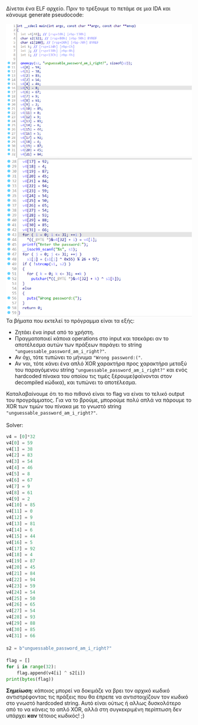 Δίνεται ένα ELF αρχείο. Πριν το τρέξουμε το πετάμε σε μια IDA και κάνουμε generate pseudocode:\
\
![](https://github.com/Babafaba/NTUA_H4CK_crypto_challs/blob/main/writeups_for_challs_by_other_authors/babyrev/babyrev_IDA_1.png)
![](https://github.com/Babafaba/NTUA_H4CK_crypto_challs/blob/main/writeups_for_challs_by_other_authors/babyrev/babyrev_IDA_2.png)
\
Τα βήματα που εκτελεί το πρόγραμμα είναι τα εξής:
- Ζητάει ένα input από το χρήστη.
- Πραγματοποιεί κάποια operations στο input και τσεκάρει αν το αποτέλεσμα αυτών των πράξεων παράγει το string `"unguessable_password_am_i_right?"`.
- Αν όχι, τότε τυπώνει το μήνυμα `"Wrong password:("`.
- Αν ναι, τότε κάνει ένα απλό XOR χαρακτήρα προς χαρακτήρα μεταξύ του παραγόμενου string `"unguessable_password_am_i_right?"` και ενός hardcoded πίνακα του οποίου τις τιμές ξέρουμε(φαίνονται στον decompiled κώδικα), και τυπώνει το αποτέλεσμα.

Καταλαβαίνουμε ότι το πιο πιθανό είναι το flag να είναι το τελικό output του προγράμματος. Για να το βρούμε, μπορούμε πολύ απλά να πάρουμε το XOR των τιμών του πίνακα με το γνωστό string `"unguessable_password_am_i_right?"`.\
\
Solver:
```python
v4 = [0]*32
v4[0] = 59
v4[1] = 38
v4[2] = 83
v4[3] = 54
v4[4] = 46
v4[5] = 8
v4[6] = 67
v4[7] = 9
v4[8] = 61
v4[9] = 2
v4[10] = 85
v4[11] = 0
v4[12] = 9
v4[13] = 81
v4[14] = 6
v4[15] = 44
v4[16] = 5
v4[17] = 92
v4[18] = 4
v4[19] = 87
v4[20] = 45
v4[21] = 84
v4[22] = 94
v4[23] = 59
v4[24] = 54
v4[25] = 50
v4[26] = 65
v4[27] = 54
v4[28] = 93
v4[29] = 88
v4[30] = 85
v4[31] = 66

s2 = b"unguessable_password_am_i_right?"

flag = []
for i in range(32):
    flag.append(v4[i] ^ s2[i])
print(bytes(flag))
```

**Σημείωση**: κάποιος μπορεί να δοκιμάζε να βρει τον αρχικό κωδικό αντιστρέφοντας τις πράξεις που θα έπρεπε να αντιστοιχίζουν τον κωδικό στο γνωστό hardcoded string. Αυτό είναι ούτως ή αλλως δυσκολότερο από το να κάνεις το απλό XOR, αλλά στη συγκεκριμένη περίπτωση δεν υπάρχει **καν** τέτοιος κωδικός! ;)

